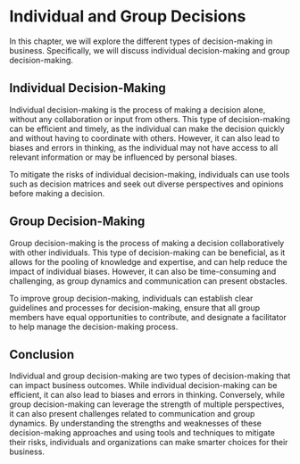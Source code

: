 Individual and Group Decisions
=========================================================================

In this chapter, we will explore the different types of decision-making in business. Specifically, we will discuss individual decision-making and group decision-making.

Individual Decision-Making
--------------------------

Individual decision-making is the process of making a decision alone, without any collaboration or input from others. This type of decision-making can be efficient and timely, as the individual can make the decision quickly and without having to coordinate with others. However, it can also lead to biases and errors in thinking, as the individual may not have access to all relevant information or may be influenced by personal biases.

To mitigate the risks of individual decision-making, individuals can use tools such as decision matrices and seek out diverse perspectives and opinions before making a decision.

Group Decision-Making
---------------------

Group decision-making is the process of making a decision collaboratively with other individuals. This type of decision-making can be beneficial, as it allows for the pooling of knowledge and expertise, and can help reduce the impact of individual biases. However, it can also be time-consuming and challenging, as group dynamics and communication can present obstacles.

To improve group decision-making, individuals can establish clear guidelines and processes for decision-making, ensure that all group members have equal opportunities to contribute, and designate a facilitator to help manage the decision-making process.

Conclusion
----------

Individual and group decision-making are two types of decision-making that can impact business outcomes. While individual decision-making can be efficient, it can also lead to biases and errors in thinking. Conversely, while group decision-making can leverage the strength of multiple perspectives, it can also present challenges related to communication and group dynamics. By understanding the strengths and weaknesses of these decision-making approaches and using tools and techniques to mitigate their risks, individuals and organizations can make smarter choices for their business.
